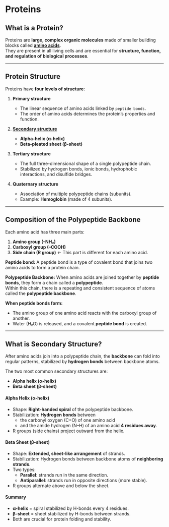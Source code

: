 # Proteins

## What is a Protein?  
Proteins are **large, complex organic molecules** made of smaller building blocks called  **[amino acids](./amino_acids.md)**.  
They are present in all living cells and are essential for **structure, function, and regulation of biological processes**.  

---

## Protein Structure  
Proteins have **four levels of structure**:

1. **Primary structure**  
   - The linear sequence of amino acids linked by ```peptide bonds```.  
   - The order of amino acids determines the protein’s properties and function.  

2. **[Secondary structure](./Proteins.md#what-is-secondary-structure)**  
   - **Alpha-helix (α-helix)**  
   - **Beta-pleated sheet (β-sheet)**  

3. **Tertiary structure**  
   - The full three-dimensional shape of a single polypeptide chain.  
   - Stabilized by hydrogen bonds, ionic bonds, hydrophobic interactions, and disulfide bridges.  

4. **Quaternary structure**  
   - Association of multiple polypeptide chains (subunits).  
   - Example: **Hemoglobin** (made of 4 subunits).  

---


## Composition of the Polypeptide Backbone  
Each amino acid has three main parts:  
1. **Amino group (–NH₂)**  
2. **Carboxyl group (–COOH)**  
3. **Side chain (R group)** ← This part is different for each amino acid.  

**Peptide bond:**  A peptide bond is a type of covalent bond that joins two amino acids to form a protein chain.

**Polypeptide Backbone:**
When amino acids are joined together by **peptide bonds**, they form a chain called a **polypeptide**.  
Within this chain, there is a repeating and consistent sequence of atoms called the **polypeptide backbone**.  


**When peptide bonds form:** 
- The amino group of one amino acid reacts with the carboxyl group of another.  
- Water (H₂O) is released, and a covalent **peptide bond** is created.

---

## What is Secondary Structure?
After amino acids join into a polypeptide chain, the **backbone** can fold into regular patterns, stabilized by **hydrogen bonds** between backbone atoms.  

The two most common secondary structures are:  
- **Alpha helix (α-helix)**  
- **Beta sheet (β-sheet)**  

#### Alpha Helix (α-helix)  
- Shape: **Right-handed spiral** of the polypeptide backbone.  
- Stabilization: **Hydrogen bonds** between  
  - the carbonyl oxygen (C=O) of one amino acid  
  - and the amide hydrogen (N–H) of an amino acid **4 residues away**.  
- R groups (side chains) project outward from the helix.  


#### Beta Sheet (β-sheet)  
- Shape: **Extended, sheet-like arrangement** of strands.  
- Stabilization: Hydrogen bonds between backbone atoms of **neighboring strands**.  
- Two types:  
  - **Parallel**: strands run in the same direction.  
  - **Antiparallel**: strands run in opposite directions (more stable).  
- R groups alternate above and below the sheet.  

#### Summary  
- **α-helix** = spiral stabilized by H-bonds every 4 residues.  
- **β-sheet** = sheet stabilized by H-bonds between strands.  
- Both are crucial for protein folding and stability.  
